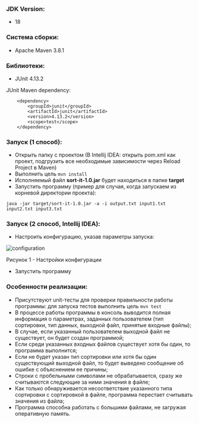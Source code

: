 ### JDK Version:

* 18

### Система сборки:

* Apache Maven 3.8.1

### Библиотеки:

* JUnit 4.13.2

JUnit Maven dependency:

        <dependency>
            <groupId>junit</groupId>
            <artifactId>junit</artifactId>
            <version>4.13.2</version>
            <scope>test</scope>
        </dependency>

### Запуск (1 способ):

* Открыть папку с проектом (В Intellij IDEA: открыть pom.xml как проект, подгрузить все необходимые зависимости через
  Reload Project в Maven)
* Выполнить цель ```mvn install```
* Исполняемый файл **sort-it-1.0.jar** будет находиться в папке **target**
* Запустить программу (пример для случая, когда запускаем из корневой директории проекта):

```java -jar target/sort-it-1.0.jar -a -i output.txt input1.txt input2.txt input3.txt```

### Запуск (2 способ, Intellij IDEA):

* Настроить конфигурацию, указав параметры запуска:

![configuration](materials/configuration.PNG)

Рисунок 1 - Настройки конфигурации

* Запустить программу

### Особенности реализации:

* Присутствуют unit-тесты для проверки правильности работы программы: для запуска тестов выполнить цель ```mvn test```
* В процессе работы программы в консоль выводится полная информация о параметрах, заданных пользователем (тип
  сортировки, тип
  данных, выходной файл, принятые входные файлы);
* В случае, если указанный пользователем выходной файл не существует, он будет создан программой;
* Если среди указанных входных файлов существует хотя бы один, то программа выполнится;
* Если не будет указан тип сортировки или хотя бы один существующий выходной файл, то будет выведено сообщение об ошибке
  с объяснением ее причины;
* Строки с пробельными символами не обрабатывается, сразу же считываются следующие за ними значения в файле;
* Как только обнаруживается несоответствие указанного типа сортировки с сортировкой в файле, программа перестает
  считывать значения из файла;
* Программа способна работать с большими файлами, не загружая оперативную память.
